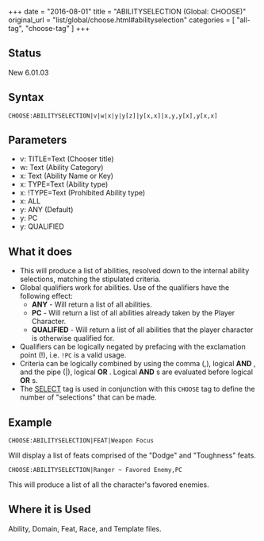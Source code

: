 +++
date = "2016-08-01"
title = "ABILITYSELECTION (Global: CHOOSE)"
original_url = "list/global/choose.html#abilityselection"
categories = [ "all-tag", "choose-tag" ]
+++

## Status

New 6.01.03

## Syntax

`CHOOSE:ABILITYSELECTION|v|w|x|y|y[z]|y[x,x]|x,y,y[x],y[x,x]`

## Parameters

-   v: TITLE=Text (Chooser title)
-   w: Text (Ability Category)
-   x: Text (Ability Name or Key)
-   x: TYPE=Text (Ability type)
-   x: !TYPE=Text (Prohibited Ability type)
-   x: ALL
-   y: ANY (Default)
-   y: PC
-   y: QUALIFIED



What it does
------------

-   This will produce a list of abilities, resolved down to the internal
    ability selections, matching the stipulated criteria.
-   Global qualifiers work for abilities. Use of the qualifiers have the
    following effect:
    -   **ANY** - Will return a list of all abilities.
    -   **PC** - Will return a list of all abilities already taken by
        the Player Character.
    -   **QUALIFIED** - Will return a list of all abilities that the
        player character is otherwise qualified for.
-   Qualifiers can be logically negated by prefacing with the
    exclamation point (!), i.e. `!PC` is a valid usage.
-   Criteria can be logically combined by using the comma (,), logical
    **AND** , and the pipe (|), logical **OR** . Logical **AND** s are
    evaluated before logical **OR** s.
-   The [SELECT](/list/global/other/select.html) tag is used in
    conjunction with this `CHOOSE` tag to define the number of
    "selections" that can be made.

Example
-------

`CHOOSE:ABILITYSELECTION|FEAT|Weapon Focus`

Will display a list of feats comprised of the "Dodge" and "Toughness"
feats.

`CHOOSE:ABILITYSELECTION|Ranger ~ Favored Enemy,PC`

This will produce a list of all the character's favored enemies.

Where it is Used
----------------

Ability, Domain, Feat, Race, and Template files.

